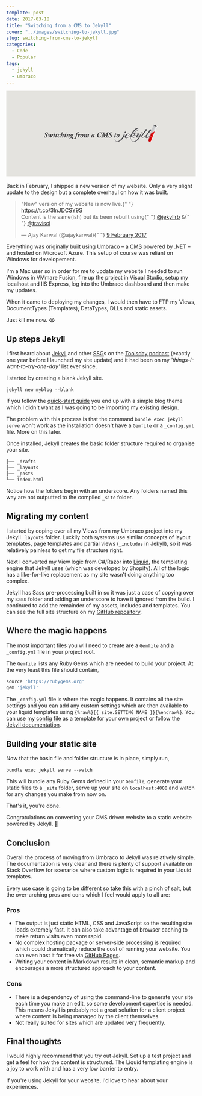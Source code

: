 ```yaml
---
template: post
date: 2017-03-18
title: "Switching from a CMS to Jekyll"
cover: "../images/switching-to-jekyll.jpg"
slug: switching-from-cms-to-jekyll
categories:
  - Code
  - Popular
tags:
  - jekyll
  - umbraco
---
```


<img src="../images/switching-to-jekyll.jpg" className="post-cover-image webfeedsFeaturedVisual" />

Back in February, I shipped a new version of my website. Only a very slight update to the design but a complete overhaul on how it was built.

<blockquote class="twitter-tweet" data-lang="en-gb">
  <p lang="en" dir="ltr">
    &quot;New&quot; version of my website is now live.{" "}
    <a href="https://t.co/3lnJDCSY9S">https://t.co/3lnJDCSY9S</a>
    <br />
    Content is the same(ish) but its been rebuilt using{" "}
    <a href="https://twitter.com/jekyllrb">@jekyllrb</a> &amp;{" "}
    <a href="https://twitter.com/travisci">@travisci</a>
  </p>
  &mdash; Ajay Karwal (@ajaykarwal){" "}
  <a href="https://twitter.com/ajaykarwal/status/829825398385082368">
    9 February 2017
  </a>
</blockquote>

Everything was originally built using [Umbraco](https://umbraco.com/) – a <abbr title="Content Management System">CMS</abbr> powered by .NET – and hosted on Microsoft Azure. This setup of course was reliant on Windows for developement.

I'm a Mac user so in order for me to update my website I needed to run Windows in VMmare Fusion, fire up the project in Visual Studio, setup my localhost and IIS Express, log into the Umbraco dashboard and then make my updates.

When it came to deploying my changes, I would then have to FTP my Views, DocumentTypes (Templates), DataTypes, DLLs and static assets.

Just kill me now. 😭

## Up steps Jekyll

I first heard about [Jekyll](https://jekyllrb.com/) and other <abbr title="Static Site Generator">SSG</abbr>s on the [Toolsday podcast](http://www.toolsday.io/episodes/static-site-gens.html) (exactly one year before I launched my site update) and it had been on my _'things-I-want-to-try-one-day'_ list ever since.

I started by creating a blank Jekyll site.

```shell
jekyll new myblog --blank
```

If you follow the [quick-start guide](https://jekyllrb.com/docs/quickstart/) you end up with a simple blog theme which I didn't want as I was going to be importing my existing design.

The problem with this process is that the command `bundle exec jekyll serve` won't work as the installation doesn't have a `Gemfile` or a `_config.yml` file. More on this later.

Once installed, Jekyll creates the basic folder structure required to organise your site.

```
├── _drafts
├── _layouts
├── _posts
└── index.html
```

Notice how the folders begin with an underscore. Any folders named this way are not outputted to the compiled `_site` folder.

## Migrating my content

I started by coping over all my Views from my Umbraco project into my Jekyll `_layouts` folder. Luckily both systems use similar concepts of layout templates, page templates and partial views (`_includes` in Jekyll), so it was relatively painless to get my file structure right.

Next I converted my View logic from C#/Razor into [Liquid](https://shopify.github.io/liquid/), the templating engine that Jekyll uses (which was developed by Shopify). All of the logic has a like-for-like replacement as my site wasn't doing anything too complex.

Jekyll has Sass pre-processing built in so it was just a case of copying over my sass folder and adding an underscore to have it ignored from the build. I continued to add the remainder of my assets, includes and templates. You can see the full site structure on my [GitHub repository](https://github.com/ajaykarwal/portfolio).

## Where the magic happens

The most important files you will need to create are a `Gemfile` and a `_config.yml` file in your project root.

The `Gemfile` lists any Ruby Gems which are needed to build your project. At the very least this file should contain,

```ruby
source 'https://rubygems.org'
gem 'jekyll'
```

The `_config.yml` file is where the magic happens. It contains all the site settings and you can add any custom settings which are then available to your liquid templates using `{%raw%}{{ site.SETTING_NAME }}{%endraw%}`. You can use [my config file](https://github.com/ajaykarwal/portfolio/blob/master/_config.yml) as a template for your own project or follow the [Jekyll documentation](https://jekyllrb.com/docs/configuration/).

## Building your static site

Now that the basic file and folder structure is in place, simply run,

```
bundle exec jekyll serve --watch
```

This will bundle any Ruby Gems defined in your `Gemfile`, generate your static files to a `_site` folder, serve up your site on `localhost:4000` and watch for any changes you make from now on.

That's it, you're done.

Congratulations on converting your CMS driven website to a static website powered by Jekyll. 🎉

## Conclusion

Overall the process of moving from Umbraco to Jekyll was relatively simple. The documentation is very clear and there is plenty of support available on Stack Overflow for scenarios where custom logic is required in your Liquid templates.

Every use case is going to be different so take this with a pinch of salt, but the over-arching pros and cons which I feel would apply to all are:

### Pros

- The output is just static HTML, CSS and JavaScript so the resulting site loads extemely fast. It can also take advantage of browser caching to make return visits even more rapid.
- No complex hosting package or server-side processing is required which could dramatically reduce the cost of running your website. You can even host it for free via [GitHub Pages](https://help.github.com/articles/using-jekyll-as-a-static-site-generator-with-github-pages/).
- Writing your content in Markdown results in clean, semantic markup and encourages a more structured approach to your content.

### Cons

- There is a dependency of using the command-line to generate your site each time you make an edit, so some development expertise is needed. This means Jekyll is probably not a great solution for a client project where content is being managed by the client themselves.
- Not really suited for sites which are updated very frequently.

## Final thoughts

I would highly recommend that you try out Jekyll. Set up a test project and get a feel for how the content is structured. The Liquid templating engine is a joy to work with and has a very low barrier to entry.

If you're using Jekyll for your website, I'd love to hear about your experiences.
